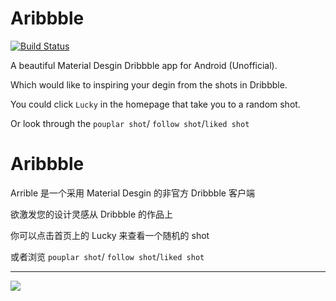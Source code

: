 # Aribbble

[![Build Status](https://travis-ci.org/MKFMIKU/Aribbble.svg?branch=master)](https://travis-ci.org/MKFMIKU/Aribbble)

A beautiful Material Desgin Dribbble app for Android (Unofficial).

Which would like to inspiring your degin from the shots in Dribbble.

You could click `Lucky` in the homepage that take you to a random shot.

Or look through the `pouplar shot`/ `follow shot`/`liked shot`

# Aribbble
Arrible 是一个采用 Material Desgin 的非官方 Dribbble 客户端

欲激发您的设计灵感从 Dribbble 的作品上

你可以点击首页上的 Lucky 来查看一个随机的 shot

或者浏览 `pouplar shot`/ `follow shot`/`liked shot`

***

![](http://ww4.sinaimg.cn/large/006mwlTsgw1fbg2m46d6dj30p00d3js8.jpg)
